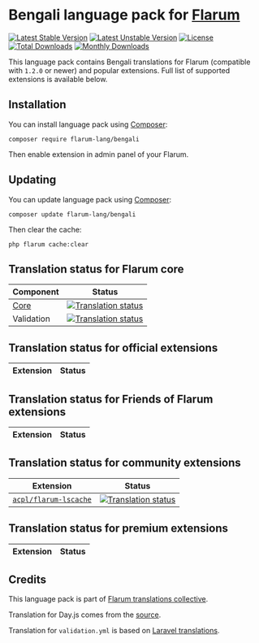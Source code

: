 # Bengali language pack for [Flarum](https://flarum.org/)

[![Latest Stable Version](https://img.shields.io/packagist/v/flarum-lang/bengali?color=success&label=stable)](https://packagist.org/packages/flarum-lang/bengali) 
[![Latest Unstable Version](https://img.shields.io/packagist/v/flarum-lang/bengali?include_prereleases&label=unstable)](https://packagist.org/packages/flarum-lang/bengali) 
[![License](https://img.shields.io/packagist/l/flarum-lang/bengali)](https://packagist.org/packages/flarum-lang/bengali) 
[![Total Downloads](https://img.shields.io/packagist/dt/flarum-lang/bengali)](https://packagist.org/packages/flarum-lang/bengali/stats) 
[![Monthly Downloads](https://img.shields.io/packagist/dm/flarum-lang/bengali)](https://packagist.org/packages/flarum-lang/bengali/stats) 

This language pack contains Bengali translations for Flarum (compatible with `1.2.0` or newer) and popular extensions. Full list of supported extensions is available below.


## Installation

You can install language pack using [Composer](https://getcomposer.org/):

```console
composer require flarum-lang/bengali
```

Then enable extension in admin panel of your Flarum.


## Updating

You can update language pack using [Composer](https://getcomposer.org/):

```console
composer update flarum-lang/bengali
```

Then clear the cache:

```console
php flarum cache:clear
```


## Translation status for Flarum core

| Component | Status |
| --- | --- |
| [Core](https://github.com/flarum/core) | [![Translation status](https://weblate.rob006.net/widgets/flarum/bn/core/svg-badge.svg)](https://weblate.rob006.net/projects/flarum/core/bn/) |
| Validation | [![Translation status](https://weblate.rob006.net/widgets/flarum/bn/validation/svg-badge.svg)](https://weblate.rob006.net/projects/flarum/validation/bn/) |


## Translation status for official extensions

<!-- flarum-extensions-list-start -->

| Extension | Status |
| --- | --- |

<!-- flarum-extensions-list-stop -->


## Translation status for Friends of Flarum extensions

<!-- fof-extensions-list-start -->

| Extension | Status |
| --- | --- |

<!-- fof-extensions-list-stop -->


## Translation status for community extensions

<!-- various-extensions-list-start -->

| Extension | Status |
| --- | --- |
| [`acpl/flarum-lscache`](https://github.com/android-com-pl/flarum-lscache) | [![Translation status](https://weblate.rob006.net/widgets/flarum/bn/acpl-lscache/svg-badge.svg)](https://weblate.rob006.net/projects/flarum/acpl-lscache/bn/) |

<!-- various-extensions-list-stop -->


## Translation status for premium extensions

<!-- premium-extensions-list-start -->

| Extension | Status |
| --- | --- |

<!-- premium-extensions-list-stop -->


## Credits

This language pack is part of [Flarum translations collective](https://github.com/rob006-software/flarum-translations).

Translation for Day.js comes from the [source](https://github.com/iamkun/dayjs/blob/v1.10.4/src/locale/bn.js).

Translation for `validation.yml` is based on [Laravel translations](https://github.com/Laravel-Lang/lang/blob/8.1.3/src/bn/validation.php).
